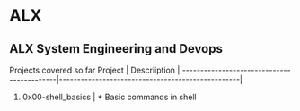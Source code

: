 # ALX


## ALX System Engineering and Devops

Projects covered so far
Project                                    |        Descriiption                              |
-------------------------------------------|--------------------------------------------------|
1. 0x00-shell_basics                       |        * Basic commands in shell         
